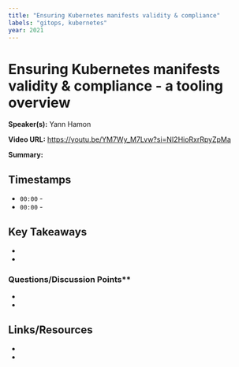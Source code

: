 ```yaml
---
title: "Ensuring Kubernetes manifests validity & compliance"
labels: "gitops, kubernetes"
year: 2021
---
```


# Ensuring Kubernetes manifests validity & compliance - a tooling overview

**Speaker(s):** Yann Hamon

**Video URL:** https://youtu.be/YM7Wy_M7Lvw?si=NI2HioRxrRpyZpMa

**Summary:**

## Timestamps

- `00:00` - 
- `00:00` - 

## Key Takeaways

- 
- 

### Questions/Discussion Points**

- 
- 

## Links/Resources

- 
- 
